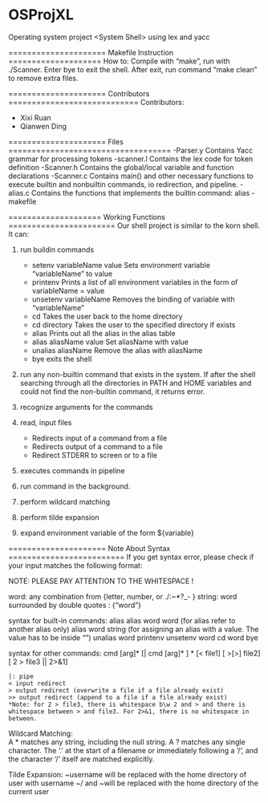 # OSProjXL
Operating system project &lt;System Shell> using lex and yacc

===================== Makefile Instruction ====================
How to:
    Compile with “make”, run with ./Scanner. 
	Enter bye to exit the shell. 
	After exit, run command “make clean” to remove extra files.

===================== Contributors ============================
Contributors:
- Xixi Ruan
- Qianwen Ding

===================== Files ===================================
-Parser.y
	Contains Yacc grammar for processing tokens
-scanner.l
	Contains the lex code for token definition
-Scanner.h
	Contains the global/local variable and function declarations
-Scanner.c
	Contains main() and other necessary functions to execute builtin and nonbuiltin commands, io redirection, and pipeline.
-alias.c
	Contains the functions that implements the builtin command: alias
-makefile

==================== Working Functions =======================
Our shell project is similar to the korn shell. It can:
1. run buildin commands
	- setenv variableName value
		Sets environment variable “variableName” to value
	- printenv
		Prints a list of all environment variables in the form of variableName = value
	- unsetenv variableName
		Removes the binding of variable with “variableName”
	- cd
		Takes the user back to the home directory
	- cd directory
		Takes the user to the specified directory if exists
	- alias
		Prints out all the alias in the alias table
	- alias aliasName value
		Set aliasName with value
	- unalias aliasName
		Remove the alias with aliasName
	- bye
		exits the shell

2. run any non-builtin command that exists in the system. If after the shell searching through all the directories in PATH and HOME variables and could not find the non-builtin command, it returns error.
3. recognize arguments for the commands
4. read, input files
	- Redirects input of a command from a file
	- Redirects output of a command to a file
	- Redirect STDERR to screen or to a file
5. executes commands in pipeline
6. run command in the background.
7. perform wildcard matching
8. perform tilde expansion
9. expand environment variable of the form ${variable}
 
===================== Note About Syntax =========================
If you get syntax error, please check if your input matches the following format:

NOTE: PLEASE PAY ATTENTION TO THE  WHITESPACE !

word: any combination from {letter, number, or ./:~*?_- }
string: word surrounded by double quotes : {“word”}

syntax for built-in commands:
    alias
    alias word word        (for alias refer to another alias only)
    alias word string        (for assigning an alias with a value. The value has to be inside “”)
    unalias word
    printenv
    unsetenv word
    cd word
    bye

syntax for other commands:
    cmd [arg]* [| cmd [arg]* ] * [< file1] [ >[>] file2] [ 2 > file3 || 2>&1]
    
    |: pipe
    < input redirect 
    > output redirect (overwrite a file if a file already exist)
    >> output redirect (append to a file if a file already exist)
    *Note: for 2 > file3, there is whitespace b\w 2 and > and there is whitespace between > and file3. For 2>&1, there is no whitespace in between.

Wildcard Matching:                                       
	A * matches any string, including the null string. A ? matches any single character. The ‘.’ at the start of a filename or immediately following a ‘/’, and the character ‘/’ itself are matched explicitly.

Tilde Expansion:
	~username will be replaced with the home directory of user with username
	~/ and ~will be replaced with the home directory of the current user
     
                
            
        


		
